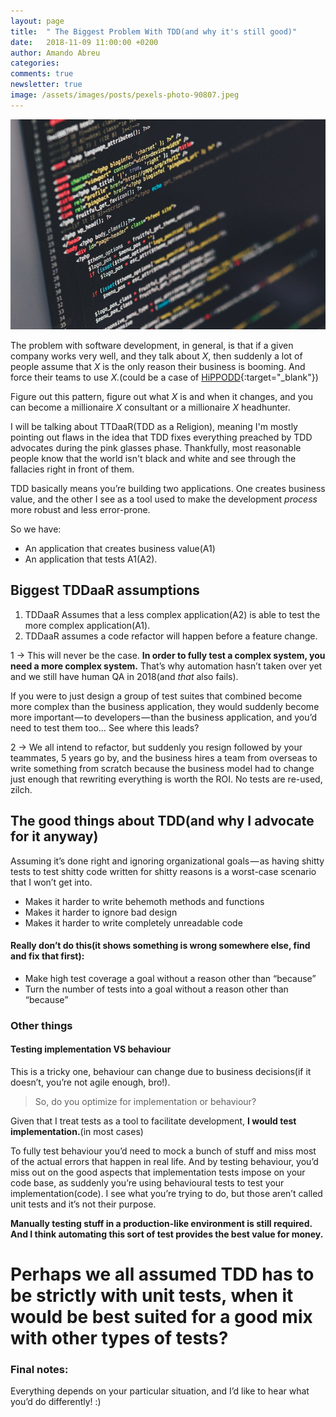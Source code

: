 ```yaml
---
layout: page
title:  " The Biggest Problem With TDD(and why it's still good)"
date:   2018-11-09 11:00:00 +0200
author: Amando Abreu
categories:
comments: true
newsletter: true
image: /assets/images/posts/pexels-photo-90807.jpeg
---
```


![companyapp](/assets/images/posts/pexels-photo-90807.jpeg "Company app")

The problem with software development, in general, is that if a given company works very well, and they talk about _X_, then suddenly a lot of people assume that _X_ is the only reason their business is booming. And force their teams to use _X._(could be a case of [HiPPODD](https://amando-abr.eu/wrote/introducing-hippo-driven-development/){:target="_blank"})

Figure out this pattern, figure out what _X_ is and when it changes, and you can become a millionaire _X_ consultant or a millionaire _X_ headhunter.

I will be talking about TTDaaR(TDD as a Religion), meaning I'm mostly pointing out flaws in the idea that TDD fixes everything preached by TDD advocates during the pink glasses phase. Thankfully, most reasonable people know that the world isn't black and white and see through the fallacies right in front of them.

TDD basically means you’re building two applications. One creates business value, and the other I see as a tool used to make the development _process_ more robust and less error-prone.

So we have:

- An application that creates business value(A1)
- An application that tests A1(A2).

## Biggest TDDaaR assumptions

1. TDDaaR Assumes that a less complex application(A2) is able to test the more complex application(A1). 
2. TDDaaR assumes a code refactor will happen before a feature change.

1 -&gt; This will never be the case. **In order to fully test a complex system, you need a more complex system.** That’s why automation hasn’t taken over yet and we still have human QA in 2018(and _that_ also fails).

If you were to just design a group of test suites that combined become more complex than the business application, they would suddenly become more important — to developers — than the business application, and you’d need to test them too… See where this leads?

2 -&gt; We all intend to refactor, but suddenly you resign followed by your teammates, 5 years go by, and the business hires a team from overseas to write something from scratch because the business model had to change just enough that rewriting everything is worth the ROI. No tests are re-used, zilch.

## The good things about TDD(and why I advocate for it anyway)

Assuming it’s done right and ignoring organizational goals — as having shitty tests to test shitty code written for shitty reasons is a worst-case scenario that I won’t get into.

- Makes it harder to write behemoth methods and functions
- Makes it harder to ignore bad design
- Makes it harder to write completely unreadable code

#### Really don’t do this(it shows something is wrong somewhere else, find and fix that first):

- Make high test coverage a goal without a reason other than “because”
- Turn  the number of tests into a goal without a reason other than “because”

### Other things

#### Testing implementation VS behaviour 

This is a tricky one, behaviour can change due to business decisions(if it doesn’t, you’re not agile enough, bro!).

> So, do you optimize for implementation or behaviour?

Given that I treat tests as a tool to facilitate development, **I would test implementation.**(in most cases)

To fully test behaviour you’d need to mock a bunch of stuff and miss most of the actual errors that happen in real life. And by testing behaviour, you’d miss out on the good aspects that implementation tests impose on your code base, as suddenly you’re using behavioural tests to test your implementation(code). I see what you’re trying to do, but those aren’t called unit tests and it’s not their purpose.

**Manually testing stuff in a production-like environment is still required. And I think automating this sort of test provides the best value for money.**

# Perhaps we all assumed TDD has to be strictly with unit tests, when it would be best suited for a good mix with other types of tests?

### Final notes:

Everything depends on your particular situation, and I’d like to hear what you’d do differently! :)
